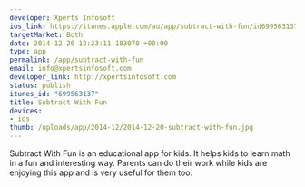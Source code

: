 ```yaml
--- 
developer: Xperts Infosoft
ios_link: https://itunes.apple.com/au/app/subtract-with-fun/id699563137?mt=8
targetMarket: Both
date: 2014-12-20 12:23:11.183070 +00:00
type: app
permalink: /app/subtract-with-fun
email: info@xpertsinfosoft.com
developer_link: http://xpertsinfosoft.com
status: publish
itunes_id: "699563137"
title: Subtract With Fun
devices: 
- ios
thumb: /uploads/app/2014-12/2014-12-20-subtract-with-fun.jpg
---
```


Subtract With Fun is an educational app for kids. It helps kids to learn math in a fun and interesting way. Parents can do their work while kids are enjoying this app and is very useful for them too.
